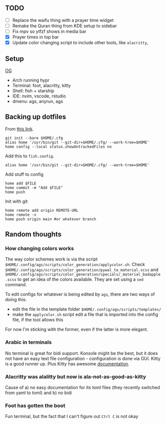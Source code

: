 ## TODO

- [ ] Replace the waifu thing with a prayer time widget
- [ ] Remake the Quran thing from KDE setup to sidebar
- [ ] Fix mpv so ytfzf shows in media bar
- [x] Prayer times in top bar
- [x] Update color changing script to include other tools, like `alacritty`, 

## Setup

[OG](https://github.com/end-4/dots-hyprland/tree/illogical-impulse)

- Arch running hypr
- Terminal: foot, alacritty, kitty
- Shell: fish + starship
- IDE: nvim, vscode, rstudio
- dmenu: ags, anyrun, ags

## Backing up dotfiles

From [this link](https://www.atlassian.com/git/tutorials/dotfiles).

```fish
git init --bare $HOME/.cfg
alias home '/usr/bin/git --git-dir=$HOME/.cfg/ --work-tree=$HOME'
home config --local status.showUntrackedFiles no
```

Add this to `fish.config`.

```fish
alias home '/usr/bin/git --git-dir=$HOME/.cfg/ --work-tree=$HOME'
```

Add stuff to config

```fish
home add $FILE
home commit -m "Add $FILE"
home push
```

Init with git

```fish
home remote add origin REMOTE-URL
home remote -v
home push origin main #or whatever branch
```

## Random thoughts

### How changing colors works

The way color schemes work is via the script `$HOME/.config/ags/scripts/color_generation/applycolor.sh`. Check `$HOME/.config/ags/scripts/color_generation/pywal_to_material.scss` and `$HOME/.config/ags/scripts/color_generation/specials/_material_badapple.scss` to get an idea of the colors available. They are set using a `sed` command.

To edit configs for whatever is being edited by `ags`, there are two ways of doing this:
- edit the file in the template folder `$HOME/.config/ags/scripts/templates/`
- make the `applycolor.sh` script edit a file that is imported into the config file, if the tool allows this

For now I'm sticking with the former, even if the latter is more elegant.

### Arabic in terminals

No terminal is great for bidi support. Konsole might be the best, but it does not have an easy text file configuration - configuration is done via GUI. Kitty is a good runner up. Plus Kitty has awesome [documentation](https://sw.kovidgoyal.net/kitty/conf/).

### Alacritty was alalitty but now is ala-not-as-good-as-kitty

Cause of a) no easy documentation for its toml files (they recently switched from yaml to toml) and b) no bidi

### Foot has gotten the boot

Fun terminal, but the fact that I can't figure out `Ctrl C` is not okay


